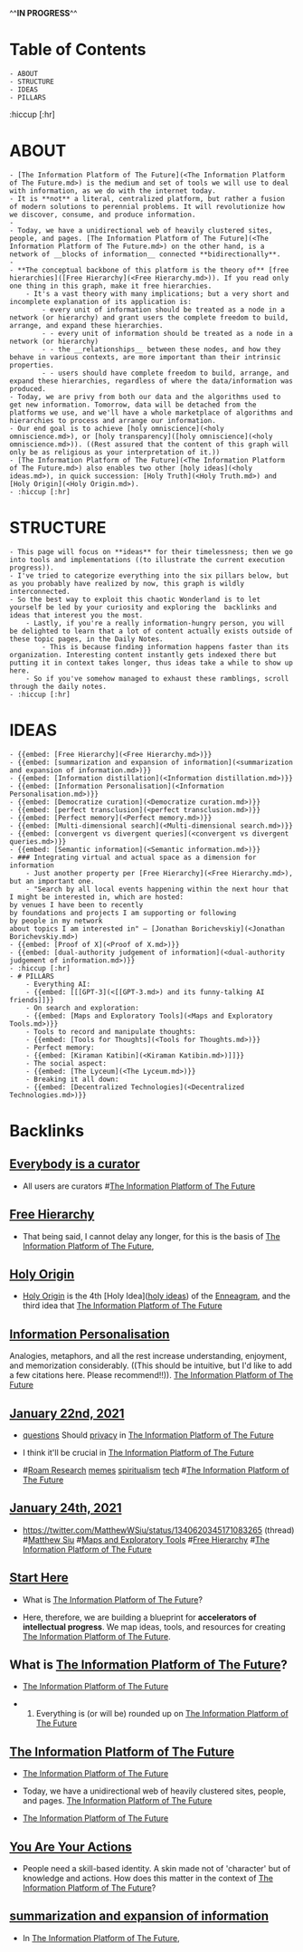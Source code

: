 ^^**__IN PROGRESS__**^^
# Table of Contents
    - ABOUT
    - STRUCTURE
    - IDEAS
    - PILLARS
:hiccup [:hr]
# ABOUT
    - [The Information Platform of The Future](<The Information Platform of The Future.md>) is the medium and set of tools we will use to deal with information, as we do with the internet today.
    - It is **not** a literal, centralized platform, but rather a fusion of modern solutions to perennial problems. It will revolutionize how we discover, consume, and produce information.
    - 
    - Today, we have a unidirectional web of heavily clustered sites, people, and pages. [The Information Platform of The Future](<The Information Platform of The Future.md>) on the other hand, is a network of __blocks of information__ connected **bidirectionally**.
    - 
    - **The conceptual backbone of this platform is the theory of** [free hierarchies]([Free Hierarchy](<Free Hierarchy.md>)). If you read only one thing in this graph, make it free hierarchies.
        - It's a vast theory with many implications; but a very short and incomplete explanation of its application is:
            - every unit of information should be treated as a node in a network (or hierarchy) and grant users the complete freedom to build, arrange, and expand these hierarchies.
            - - every unit of information should be treated as a node in a network (or hierarchy)
            - - the __relationships__ between these nodes, and how they behave in various contexts, are more important than their intrinsic properties.
            - - users should have complete freedom to build, arrange, and expand these hierarchies, regardless of where the data/information was produced.
    - Today, we are privy from both our data and the algorithms used to get new information. Tomorrow, data will be detached from the platforms we use, and we'll have a whole marketplace of algorithms and hierarchies to process and arrange our information. 
    - Our end goal is to achieve [holy omniscience](<holy omniscience.md>), or [holy transparency]([holy omniscience](<holy omniscience.md>)). ((Rest assured that the content of this graph will only be as religious as your interpretation of it.))
    - [The Information Platform of The Future](<The Information Platform of The Future.md>) also enables two other [holy ideas](<holy ideas.md>), in quick succession: [Holy Truth](<Holy Truth.md>) and [Holy Origin](<Holy Origin.md>).
    - :hiccup [:hr]
# STRUCTURE
    - This page will focus on **ideas** for their timelessness; then we go into tools and implementations ((to illustrate the current execution progress)).
    - I've tried to categorize everything into the six pillars below, but as you probably have realized by now, this graph is wildly interconnected. 
    - So the best way to exploit this chaotic Wonderland is to let yourself be led by your curiosity and exploring the  backlinks and ideas that interest you the most.
        - Lastly, if you're a really information-hungry person, you will be delighted to learn that a lot of content actually exists outside of these topic pages, in the Daily Notes.
            - This is because finding information happens faster than its organization. Interesting content instantly gets indexed there but putting it in context takes longer, thus ideas take a while to show up here. 
        - So if you've somehow managed to exhaust these ramblings, scroll through the daily notes. 
    - :hiccup [:hr]
# IDEAS
    - {{embed: [Free Hierarchy](<Free Hierarchy.md>)}}
    - {{embed: [summarization and expansion of information](<summarization and expansion of information.md>)}}
    - {{embed: [Information distillation](<Information distillation.md>)}}
    - {{embed: [Information Personalisation](<Information Personalisation.md>)}}
    - {{embed: [Democratize curation](<Democratize curation.md>)}}
    - {{embed: [perfect transclusion](<perfect transclusion.md>)}}
    - {{embed: [Perfect memory](<Perfect memory.md>)}}
    - {{embed: [Multi-dimensional search](<Multi-dimensional search.md>)}}
    - {{embed: [convergent vs divergent queries](<convergent vs divergent queries.md>)}}
    - {{embed: [Semantic information](<Semantic information.md>)}}
    - ### Integrating virtual and actual space as a dimension for information
        - Just another property per [Free Hierarchy](<Free Hierarchy.md>), but an important one. 
        - "Search by all local events happening within the next hour that I might be interested in, which are hosted:
    by venues I have been to recently
    by foundations and projects I am supporting or following
    by people in my network
    about topics I am interested in" — [Jonathan Borichevskiy](<Jonathan Borichevskiy.md>)
    - {{embed: [Proof of X](<Proof of X.md>)}}
    - {{embed: [dual-authority judgement of information](<dual-authority judgement of information.md>)}}
    - :hiccup [:hr]
    - # PILLARS
        - Everything AI:
        - {{embed: [[[GPT-3](<[[GPT-3.md>) and its funny-talking AI friends]]}}
        - On search and exploration:
        - {{embed: [Maps and Exploratory Tools](<Maps and Exploratory Tools.md>)}}
        - Tools to record and manipulate thoughts:
        - {{embed: [Tools for Thoughts](<Tools for Thoughts.md>)}}
        - Perfect memory:
        - {{embed: [Kiraman Katibin](<Kiraman Katibin.md>)]]}}
        - The social aspect:
        - {{embed: [The Lyceum](<The Lyceum.md>)}}
        - Breaking it all down:
        - {{embed: [Decentralized Technologies](<Decentralized Technologies.md>)}}

# Backlinks
## [Everybody is a curator](<Everybody is a curator.md>)
- All users are curators #[The Information Platform of The Future](<The Information Platform of The Future.md>)

## [Free Hierarchy](<Free Hierarchy.md>)
- That being said, I cannot delay any longer, for this is the basis of [The Information Platform of The Future](<The Information Platform of The Future.md>),

## [Holy Origin](<Holy Origin.md>)
- [Holy Origin](<Holy Origin.md>) is the 4th [Holy Idea]([holy ideas](<holy ideas.md>)) of the [Enneagram](<Enneagram.md>), and the third idea that [The Information Platform of The Future](<The Information Platform of The Future.md>)

## [Information Personalisation](<Information Personalisation.md>)
Analogies, metaphors, and all the rest increase understanding, enjoyment, and memorization considerably. ((This should be intuitive, but I'd like to add a few citations here. Please recommend!!)). [The Information Platform of The Future](<The Information Platform of The Future.md>)

## [January 22nd, 2021](<January 22nd, 2021.md>)
- [questions](<questions.md>) Should [privacy](<privacy.md>) in [The Information Platform of The Future](<The Information Platform of The Future.md>)

- I think it'll be crucial in [The Information Platform of The Future](<The Information Platform of The Future.md>)

- #[Roam Research](<Roam Research.md>) [memes](<memes.md>) [spiritualism](<spiritualism.md>) [tech](<tech.md>) #[The Information Platform of The Future](<The Information Platform of The Future.md>)

## [January 24th, 2021](<January 24th, 2021.md>)
- https://twitter.com/MatthewWSiu/status/1340620345171083265 (thread) #[Matthew Siu](<Matthew Siu.md>) #[Maps and Exploratory Tools](<Maps and Exploratory Tools.md>) #[Free Hierarchy](<Free Hierarchy.md>) #[The Information Platform of The Future](<The Information Platform of The Future.md>)

## [Start Here](<Start Here.md>)
- What is [The Information Platform of The Future](<The Information Platform of The Future.md>)?

- Here, therefore, we are building a blueprint for **accelerators of intellectual progress**. We map ideas, tools, and resources for creating [The Information Platform of The Future](<The Information Platform of The Future.md>).

## What is [The Information Platform of The Future](<The Information Platform of The Future.md>)?

- [The Information Platform of The Future](<The Information Platform of The Future.md>)

- 1. Everything is (or will be) rounded up on [The Information Platform of The Future](<The Information Platform of The Future.md>)

## [The Information Platform of The Future](<The Information Platform of The Future.md>)
- [The Information Platform of The Future](<The Information Platform of The Future.md>)

- Today, we have a unidirectional web of heavily clustered sites, people, and pages. [The Information Platform of The Future](<The Information Platform of The Future.md>)

- [The Information Platform of The Future](<The Information Platform of The Future.md>)

## [You Are Your Actions](<You Are Your Actions.md>)
- People need a skill-based identity. A skin made not of 'character' but of knowledge and actions. How does this matter in the context of [The Information Platform of The Future](<The Information Platform of The Future.md>)?

## [summarization and expansion of information](<summarization and expansion of information.md>)
- In [The Information Platform of The Future](<The Information Platform of The Future.md>),

